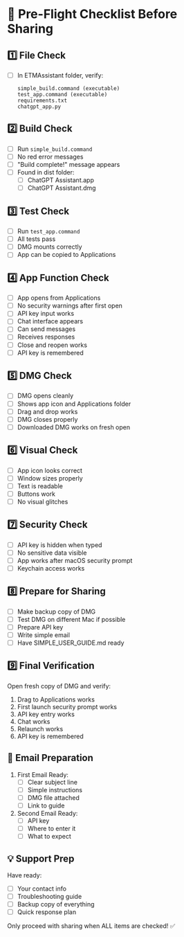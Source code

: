 # 🚀 Pre-Flight Checklist Before Sharing

## 1️⃣ File Check
- [ ] In ETMAssistant folder, verify:
  ```
  simple_build.command (executable)
  test_app.command (executable)
  requirements.txt
  chatgpt_app.py
  ```

## 2️⃣ Build Check
- [ ] Run `simple_build.command`
- [ ] No red error messages
- [ ] "Build complete!" message appears
- [ ] Found in dist folder:
  - [ ] ChatGPT Assistant.app
  - [ ] ChatGPT Assistant.dmg

## 3️⃣ Test Check
- [ ] Run `test_app.command`
- [ ] All tests pass
- [ ] DMG mounts correctly
- [ ] App can be copied to Applications

## 4️⃣ App Function Check
- [ ] App opens from Applications
- [ ] No security warnings after first open
- [ ] API key input works
- [ ] Chat interface appears
- [ ] Can send messages
- [ ] Receives responses
- [ ] Close and reopen works
- [ ] API key is remembered

## 5️⃣ DMG Check
- [ ] DMG opens cleanly
- [ ] Shows app icon and Applications folder
- [ ] Drag and drop works
- [ ] DMG closes properly
- [ ] Downloaded DMG works on fresh open

## 6️⃣ Visual Check
- [ ] App icon looks correct
- [ ] Window sizes properly
- [ ] Text is readable
- [ ] Buttons work
- [ ] No visual glitches

## 7️⃣ Security Check
- [ ] API key is hidden when typed
- [ ] No sensitive data visible
- [ ] App works after macOS security prompt
- [ ] Keychain access works

## 8️⃣ Prepare for Sharing
- [ ] Make backup copy of DMG
- [ ] Test DMG on different Mac if possible
- [ ] Prepare API key
- [ ] Write simple email
- [ ] Have SIMPLE_USER_GUIDE.md ready

## 9️⃣ Final Verification
Open fresh copy of DMG and verify:
1. Drag to Applications works
2. First launch security prompt works
3. API key entry works
4. Chat works
5. Relaunch works
6. API key is remembered

## 🎯 Email Preparation
1. First Email Ready:
   - [ ] Clear subject line
   - [ ] Simple instructions
   - [ ] DMG file attached
   - [ ] Link to guide

2. Second Email Ready:
   - [ ] API key
   - [ ] Where to enter it
   - [ ] What to expect

## 💡 Support Prep
Have ready:
- [ ] Your contact info
- [ ] Troubleshooting guide
- [ ] Backup copy of everything
- [ ] Quick response plan

Only proceed with sharing when ALL items are checked! ✅
